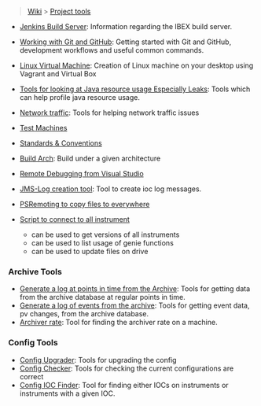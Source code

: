 > [Wiki](Home) > [Project tools](Project-tools)

* [Jenkins Build Server](Jenkins-Build-Server): Information regarding the IBEX build server.

* [Working with Git and GitHub](Working-with-git-and-github): Getting started with Git and GitHub, development workflows and useful common commands.

* [Linux Virtual Machine](building-on-linux): Creation of Linux machine on your desktop using Vagrant and Virtual Box
* [Tools for looking at Java resource usage Especially Leaks](Java-Resource-Usage-Tools): Tools which can help profile java resource usage.
* [Network traffic](Network-traffic): Tools for helping network traffic issues
* [Test Machines](Test-Machines)
* [Standards & Conventions](Standards-&-Conventions)
* [Build Arch](Build-Arch): Build under a given architecture
* [Remote Debugging from Visual Studio](Remote-Debugging-from-Visual-Studio)
* [JMS-Log creation tool](Ioc-message-logging#development-tools): Tool to create ioc log messages.
* [PSRemoting to copy files to everywhere](PS-Remote)
* [Script to connect to all instrument](Script-to-connect-to-all-instruments)
    - can be used to get versions of all instruments
    - can be used to list usage of genie functions
    - can be used to update files on drive

### Archive Tools

* [Generate a log at points in time from the Archive](Archive-Time-Log): Tools for getting data from the archive database at regular points in time.
* [Generate a log of events from the archive](Archive-Event-Log): Tools for getting event data, pv changes, from the archive database.
* [Archiver rate](archive-rates): Tool for finding the archiver rate on a machine.

### Config Tools

* [Config Upgrader](Config-Upgrader): Tools for upgrading the config
* [Config Checker](Config-Checker): Tools for checking the current configurations are correct
* [Config IOC Finder](Config-IOC-Finder): Tool for finding either IOCs on instruments or instruments with a given IOC.

